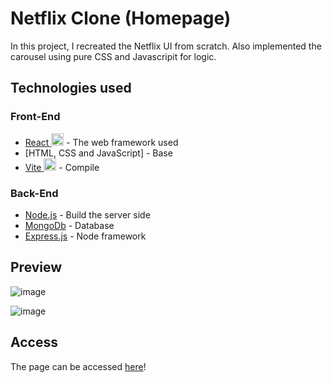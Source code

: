 # Netflix Clone (Homepage)

In this project, I recreated the Netflix UI from scratch.
Also implemented the carousel using pure CSS and Javascripit for logic.

## Technologies used

### Front-End

* [React <img src="https://github.com/user-attachments/assets/d5610105-b508-494d-9b30-799aed81af9d" alt="drawing" width="20"/>](https://react.dev/) - The web framework used
* [HTML, CSS and JavaScript] - Base
* [Vite <img src="https://img.icons8.com/fluent/512/vite.png" alt="drawing" width="20"/>](https://vite.dev/) - Compile

### Back-End

* [Node.js](https://nodejs.org/pt) - Build the server side
* [MongoDb](https://www.mongodb.com/) - Database
* [Express.js](https://expressjs.com/) - Node framework

## Preview

![image](https://github.com/user-attachments/assets/c5c40279-9460-42ec-8298-936bfec8ba82)

![image](https://github.com/user-attachments/assets/43923f39-9b35-4f12-93f3-3574a57f95ff)

## Access

The page can be accessed [here](https://netflix-home-clone.onrender.com/)!
